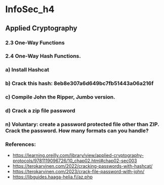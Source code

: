 # InfoSec_h4
## Applied Cryptography
### 2.3 One-Way Functions
 
 
 
### 2.4 One-Way Hash Functions.
 
 
 
 
### a) Install Hashcat
 
 
 
 
### b) Crack this hash: 8eb8e307a6d649bc7fb51443a06a216f
 
 
 
 
### c) Compile John the Ripper, Jumbo version.
 
 
 
 
### d) Crack a zip file password
 
 
 
 
### n) Voluntary: create a password protected file other than ZIP. Crack the password. How many formats can you handle?
 
 
 
 
 
### References:
* https://learning.oreilly.com/library/view/applied-cryptography-protocols/9781119096726/10_chap02.html#chap02-sec003
* https://terokarvinen.com/2022/cracking-passwords-with-hashcat/
* https://terokarvinen.com/2023/crack-file-password-with-john/
* https://libguides.haaga-helia.fi/az.php

